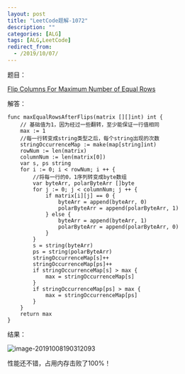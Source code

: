 ```yaml
---
layout: post
title: "LeetCode题解-1072"
description: ""
categories: [ALG]
tags: [ALG,LeetCode]
redirect_from:
  - /2019/10/07/
---
```




题目：

[Flip Columns For Maximum Number of Equal Rows]( https://leetcode.com/problems/flip-columns-for-maximum-number-of-equal-rows/)

解答：



```golang
func maxEqualRowsAfterFlips(matrix [][]int) int {
	// 基础值为1，因为经过一些翻转，至少能保证一行值相同
	max := 1
	//每一行转变成string类型之后，每个string出现的次数
	stringOccurrenceMap := make(map[string]int)
	rowNum := len(matrix)
	columnNum := len(matrix[0])
	var s, ps string
	for i := 0; i < rowNum; i ++ {
		//将每一行的0，1序列转变成byte数组
		var byteArr, polarByteArr []byte
		for j := 0; j < columnNum; j ++ {
			if matrix[i][j] == 0 {
				byteArr = append(byteArr, 0)
				polarByteArr = append(polarByteArr, 1)
			} else {
				byteArr = append(byteArr, 1)
				polarByteArr = append(polarByteArr, 0)
			}
		}
		s = string(byteArr)
		ps = string(polarByteArr)
		stringOccurrenceMap[s]++
		stringOccurrenceMap[ps]++
		if stringOccurrenceMap[s] > max {
			max = stringOccurrenceMap[s]
		}
		if stringOccurrenceMap[ps] > max {
			max = stringOccurrenceMap[ps]
		}
	}
	return max
}
```



结果：

![image-20191008190312093](http://mittapei.cn/assets/images/LeetCode-1072.png)

性能还不错，占用内存击败了100%！
